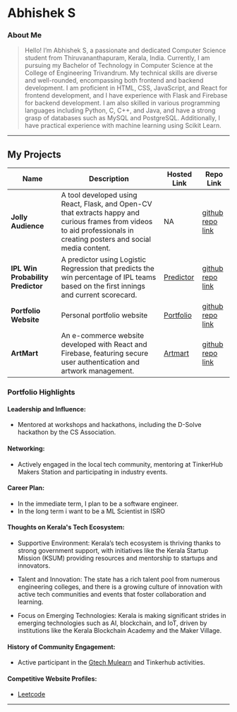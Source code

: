 # Abhishek S 

### About Me

> Hello! I’m Abhishek S, a passionate and dedicated Computer Science student from Thiruvananthapuram, Kerala, India. Currently, I am pursuing my Bachelor of Technology in Computer Science at the College of Engineering Trivandrum.
> My technical skills are diverse and well-rounded, encompassing both frontend and backend development. I am proficient in HTML, CSS, JavaScript, and React for frontend development, and I have experience with Flask and Firebase for backend development. I am also skilled in various programming languages including Python, C, C++, and Java, and have a strong grasp of databases such as MySQL and PostgreSQL. Additionally, I have practical experience with machine learning using Scikit Learn.
---

## My Projects

| Name                | Description                                                               | Hosted Link                              | Repo Link                                                      |
|---------------------|---------------------------------------------------------------------------|------------------------------------------|----------------------------------------------------------------|
| **Jolly Audience**        | A tool developed using React, Flask, and Open-CV that extracts happy and curious frames from videos to aid professionals in creating posters and social media content.                                                 |  NA |[github repo link](https://github.com/abhi-s-03/Jolly-Audience)  |
| **IPL Win Probability Predictor**        | A predictor using Logistic Regression that predicts the win percentage of IPL teams based on the first innings and current scorecard.    | [Predictor](https://ipl-win-predictor.vercel.app/)     | [github repo link](https://github.com/abhi-s-03/IPL-Win-Predictor) |
| **Portfolio Website**        | Personal portfolio website    | [Portfolio](https://portfolio-abcet.vercel.app/)     | [github repo link](https://github.com/abhi-s-03/Portfolio) |
| **ArtMart**        | An e-commerce website developed with React and Firebase, featuring secure user authentication and artwork management.    | [Artmart](https://artmart-omega.vercel.app/)     | [github repo link](https://github.com/abhi-s-03/ArtMart) |

### Portfolio Highlights

#### Leadership and Influence:

- Mentored at workshops and hackathons, including the D-Solve hackathon by the CS Association.

#### Networking:

- Actively engaged in the local tech community, mentoring at TinkerHub Makers Station and participating in industry events.

#### Career Plan:

- In the immediate term, I plan to be a software engineer.
- In the long term i want to be a ML Scientist in ISRO

#### Thoughts on Kerala's Tech Ecosystem:

- Supportive Environment: Kerala’s tech ecosystem is thriving thanks to strong government support, with initiatives like the Kerala Startup Mission (KSUM) providing resources and mentorship to startups and innovators.

- Talent and Innovation: The state has a rich talent pool from numerous engineering colleges, and there is a growing culture of innovation with active tech communities and events that foster collaboration and learning.

- Focus on Emerging Technologies: Kerala is making significant strides in emerging technologies such as AI, blockchain, and IoT, driven by institutions like the Kerala Blockchain Academy and the Maker Village.

#### History of Community Engagement:

- Active participant in the [Gtech Mulearn](https://discord.gg/tech-community) and Tinkerhub activities.

#### Competitive Website Profiles:

- [Leetcode](https://leetcode.com/u/abhisheks3002/)


---


